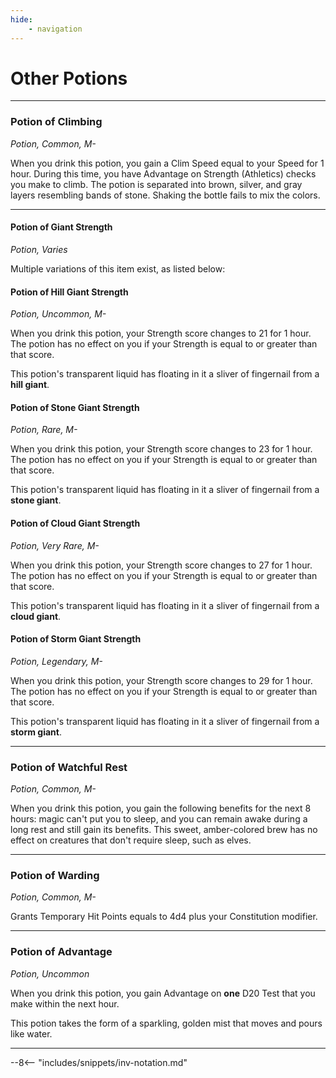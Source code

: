 ```yaml
---
hide:
    - navigation
---
```


# Other Potions

---

### Potion of Climbing

*Potion, Common, M-*

When you drink this potion, you gain a Clim Speed equal to your Speed for 1 hour. During this time, you have Advantage on Strength (Athletics) checks you make to climb. The potion is separated into brown, silver, and gray layers resembling bands of stone. Shaking the bottle fails to mix the colors.

---

#### Potion of Giant Strength

*Potion, Varies*

Multiple variations of this item exist, as listed below:

#### Potion of Hill Giant Strength

*Potion, Uncommon, M-*

When you drink this potion, your Strength score changes to 21 for 1 hour. The potion has no effect on you if your Strength is equal to or greater than that score.

This potion's transparent liquid has floating in it a sliver of fingernail from a **hill giant**.

#### Potion of Stone Giant Strength

*Potion, Rare, M-*

When you drink this potion, your Strength score changes to 23 for 1 hour. The potion has no effect on you if your Strength is equal to or greater than that score.

This potion's transparent liquid has floating in it a sliver of fingernail from a **stone giant**.

#### Potion of Cloud Giant Strength

*Potion, Very Rare, M-*

When you drink this potion, your Strength score changes to 27 for 1 hour. The potion has no effect on you if your Strength is equal to or greater than that score.

This potion's transparent liquid has floating in it a sliver of fingernail from a **cloud giant**.

#### Potion of Storm Giant Strength

*Potion, Legendary, M-*

When you drink this potion, your Strength score changes to 29 for 1 hour. The potion has no effect on you if your Strength is equal to or greater than that score.

This potion's transparent liquid has floating in it a sliver of fingernail from a **storm giant**.

---

### Potion of Watchful Rest

*Potion, Common, M-*

When you drink this potion, you gain the following benefits for the next 8 hours: magic can't put you to sleep, and you can remain awake during a long rest and still gain its benefits. This sweet, amber-colored brew has no effect on creatures that don't require sleep, such as elves.

---

### Potion of Warding

*Potion, Common, M-*

Grants Temporary Hit Points equals to 4d4 plus your Constitution modifier.

---

### Potion of Advantage

*Potion, Uncommon*

When you drink this potion, you gain Advantage on **one** D20 Test that you make within the next hour.

This potion takes the form of a sparkling, golden mist that moves and pours like water.

---

--8<-- "includes/snippets/inv-notation.md"